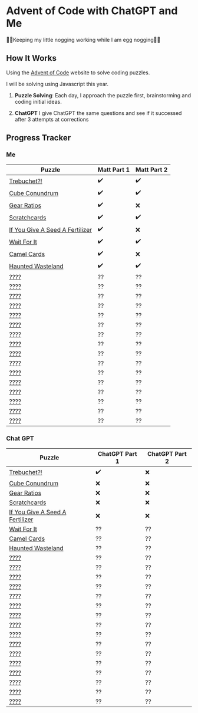 # Advent of Code with ChatGPT and Me

🎄🦌Keeping my little nogging working while I am egg nogging🦌🎄

## How It Works

Using the [Advent of Code](https://adventofcode.com/2023/about) website to solve coding puzzles.

I will be solving using Javascript this year.

1. **Puzzle Solving**: Each day, I approach the puzzle first, brainstorming and coding initial ideas.

2. **ChatGPT** I give ChatGPT the same questions and see if it successed after 3 attempts at corrections 

## Progress Tracker

### Me

| Puzzle      | Matt  Part 1 | Matt Part 2 |
|-------------|--------------|-------------|
|[Trebuchet?!](https://adventofcode.com/2023/day/1) |✔️|✔️|
|[Cube Conundrum](https://adventofcode.com/2023/day/2)|✔️|✔️|
|[Gear Ratios](https://adventofcode.com/2023/day/3)|✔️|❌|
|[Scratchcards ](https://adventofcode.com/2023/day/4)|✔️|✔️|
|[If You Give A Seed A Fertilizer ](https://adventofcode.com/2023/day/5)|✔️|❌|
|[Wait For It](https://adventofcode.com/2023/day/6)|✔️|✔️|
|[Camel Cards](https://adventofcode.com/2023/day/7)|✔️|❌|
|[Haunted Wasteland](https://adventofcode.com/2023/day/8)|✔️|✔️|
|[????](https://adventofcode.com/2023/day/9)|??|??|
|[????](https://adventofcode.com/2023/day/10)|??|??|
|[????](https://adventofcode.com/2023/day/11)|??|??|
|[????](https://adventofcode.com/2023/day/12)|??|??|
|[????](https://adventofcode.com/2023/day/13)|??|??|
|[????](https://adventofcode.com/2023/day/14)|??|??|
|[????](https://adventofcode.com/2023/day/15)|??|??|
|[????](https://adventofcode.com/2023/day/16)|??|??|
|[????](https://adventofcode.com/2023/day/18)|??|??|
|[????](https://adventofcode.com/2023/day/17)|??|??|
|[????](https://adventofcode.com/2023/day/19)|??|??|
|[????](https://adventofcode.com/2023/day/20)|??|??|
|[????](https://adventofcode.com/2023/day/21)|??|??|
|[????](https://adventofcode.com/2023/day/22)|??|??|
|[????](https://adventofcode.com/2023/day/23)|??|??|
|[????](https://adventofcode.com/2023/day/24)|??|??|

### Chat GPT
| Puzzle      | ChatGPT Part 1 | ChatGPT Part 2 |
|-------------|--------------|-------------|
|[Trebuchet?!](https://adventofcode.com/2023/day/1) |✔️|❌|
|[Cube Conundrum](https://adventofcode.com/2023/day/2)|❌|❌|
|[Gear Ratios](https://adventofcode.com/2023/day/3)|❌|❌|
|[Scratchcards ](https://adventofcode.com/2023/day/4)|❌|❌|
|[If You Give A Seed A Fertilizer ](https://adventofcode.com/2023/day/5)|❌|❌|
|[Wait For It](https://adventofcode.com/2023/day/6)|??|??|
|[Camel Cards](https://adventofcode.com/2023/day/7)|??|??|
|[Haunted Wasteland](https://adventofcode.com/2023/day/8)|??|??|
|[????](https://adventofcode.com/2023/day/9)|??|??|
|[????](https://adventofcode.com/2023/day/10)|??|??|
|[????](https://adventofcode.com/2023/day/11)|??|??|
|[????](https://adventofcode.com/2023/day/12)|??|??|
|[????](https://adventofcode.com/2023/day/13)|??|??|
|[????](https://adventofcode.com/2023/day/14)|??|??|
|[????](https://adventofcode.com/2023/day/15)|??|??|
|[????](https://adventofcode.com/2023/day/16)|??|??|
|[????](https://adventofcode.com/2023/day/18)|??|??|
|[????](https://adventofcode.com/2023/day/17)|??|??|
|[????](https://adventofcode.com/2023/day/19)|??|??|
|[????](https://adventofcode.com/2023/day/20)|??|??|
|[????](https://adventofcode.com/2023/day/21)|??|??|
|[????](https://adventofcode.com/2023/day/22)|??|??|
|[????](https://adventofcode.com/2023/day/23)|??|??|
|[????](https://adventofcode.com/2023/day/24)|??|??|